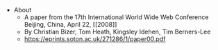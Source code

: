 - About
	- A paper from the 17th International World Wide Web Conference Beijing, China, April 22, [[2008]]
	- By Christian Bizer, Tom Heath, Kingsley Idehen, Tim Berners-Lee
	- https://eprints.soton.ac.uk/271286/1/paper00.pdf